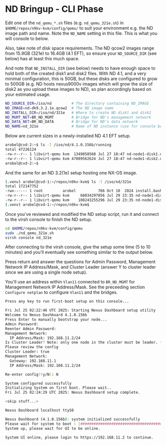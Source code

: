 # ND Bringup - CLI Phase

Edit one of the `nd_qemu_*.sh` files (e.g. `nd_qemu_321e.sh`) in
`$HOME/repos/n9kv-kvm/config/qemu/` to suit your environment e.g.
the ND image path and name.  Note the `ND_NAME` setting
in this file.  This is what you will console to below.

Also, take note of disk space requirements.  The ND qcow2 images
range from 15.9GB (321e) to 16.4GB (4.1 EFT), so ensure your
`ND_SOURCE_DIR` (see below) has at least this much space.

And note that `ND_INSTALL_DIR` (see below) needs to have enough
space to hold both of the created disk1 and disk2 files.  With
ND 4.1, and a very minimal configuration, this is 50GB, but these
disks are configured to grow to 500GB (e.g. ND hosts nexus9000v images
which will grow the size of disk2 as you upload these images to ND),
so plan accordingly based on your estimated usage.

```bash
ND_SOURCE_DIR=/iso/nd         # The directory containing ND_IMAGE
ND_IMAGE=nd-dk9.3.2.1e.qcow2  # The ND image name
ND_INSTALL_DIR=/iso/nd/321e   # Where to create ND disk1 and disk2
ND_MGMT_NET=BR_ND_MGMT        # Bridge for ND's management network
ND_DATA_NET=BR_ND_DATA        # Bridge for ND's data network
ND_NAME=nd_321e               # Name of ND instance (use for console below)
```

Below are current sizes in a newly-installed ND 4.1 EFT setup.

```bash
arobel@cvd-2:~$ ls -l /iso/nd/4.1.0.156b/running
total 47226124
-rw-r--r-- 1 libvirt-qemu kvm  1349058560 Jul 27 18:47 nd-node1-disk1.qcow2
-rw-r--r-- 1 libvirt-qemu kvm 47009562624 Jul 27 18:47 nd-node1-disk2.qcow2
arobel@cvd-2:~$
```

And the same for an ND 3.2(1e) setup hosting one NX-OS image.

```bash
(.venv) arobel@cvd-1:~/repos/n9kv-kvm$ ls -l /iso/nd/321e
total 172147752
-rwx------ 1 root         arobel          766 Oct 10  2024 install.bash
-rw-r--r-- 1 libvirt-qemu kvm     68034297856 Jul 29 23:35 nd-node1-disk1.qcow2
-rw-r--r-- 1 libvirt-qemu kvm    108243255296 Jul 29 23:35 nd-node1-disk2.qcow2
(.venv) arobel@cvd-1:~/repos/n9kv-kvm$ 
```

Once you've reviewed and modified the ND setup script, run it and connect
to the virsh console to finish the ND setup.

```bash
cd $HOME/repos/n9kv-kvm/config/qemu
sudo ./nd_qemu_321e.sh
virsh console nd_321e
```

After connecting to the virsh console, give the setup some time
(5 to 10 minutes) and you'll eventually see something similar to
the output below.

Press return and answer the questions for Admin Password,
Management Network IP Address/Mask, and Cluster Leader (answer
Y to cluster leader since we are using a single node setup).

You'll use an address within `Vlan11` connected to `BR_ND_MGMT`
for Management Network IP Address/Mask.  See the preceeding section
`Configure netplan` to configure `Vlan11` and the bridges.

```bash
Press any key to run first-boot setup on this console...

Fri Jul 25 02:22:46 UTC 2025: Starting Nexus Dashboard setup utility
Welcome to Nexus Dashboard 4.1.0.156b 
Press Enter to manually bootstrap your node...
Admin Password: 
Reenter Admin Password: 
Management Network: 
  IP Address/Mask: 192.168.11.2/24
Is Cluster Leader? Note: only one node in the cluster must be leader. (Y/n): Y
Please review the config
Cluster Leader: true
Management Network:
  Gateway: 192.168.11.1
  IP Address/Mask: 192.168.11.2/24

Re-enter config?(y/N): N

System configured successfully
Initializing System on first boot. Please wait..
Fri Jul 25 02:24:29 UTC 2025: Nexus Dashboard setup complete.

<skip stuff...>

Nexus Dashboard localhost ttyS0

Nexus Dashboard (4.1.0.156b): system initialized successfully
Please wait for system to boot : [########################################] 100%
System up, please wait for UI to be online.

System UI online, please login to https://192.168.11.2 to continue.
```
